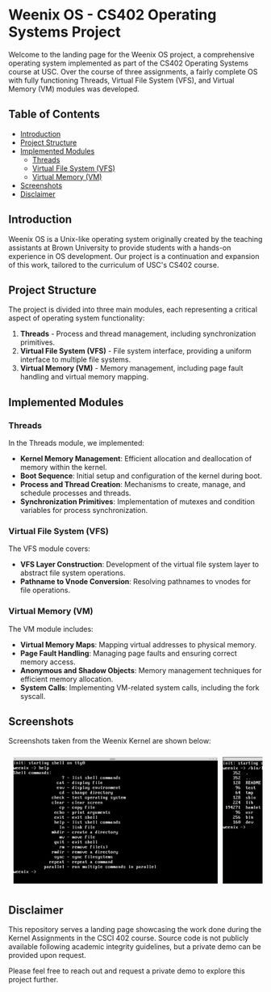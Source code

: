# Weenix OS - CS402 Operating Systems Project

Welcome to the landing page for the Weenix OS project, a comprehensive operating system implemented as part of the CS402 Operating Systems course at USC. Over the course of three assignments, a fairly complete OS with fully functioning Threads, Virtual File System (VFS), and Virtual Memory (VM) modules was developed.

## Table of Contents

- [Introduction](#introduction)
- [Project Structure](#project-structure)
- [Implemented Modules](#implemented-modules)
  - [Threads](#threads)
  - [Virtual File System (VFS)](#virtual-file-system-vfs)
  - [Virtual Memory (VM)](#virtual-memory-vm)
- [Screenshots](#screenshots)
- [Disclaimer](#disclaimer)

## Introduction

Weenix OS is a Unix-like operating system originally created by the teaching assistants at Brown University to provide students with a hands-on experience in OS development. Our project is a continuation and expansion of this work, tailored to the curriculum of USC's CS402 course.

## Project Structure

The project is divided into three main modules, each representing a critical aspect of operating system functionality:

1. **Threads** - Process and thread management, including synchronization primitives.
2. **Virtual File System (VFS)** - File system interface, providing a uniform interface to multiple file systems.
3. **Virtual Memory (VM)** - Memory management, including page fault handling and virtual memory mapping.

## Implemented Modules

### Threads

In the Threads module, we implemented:

- **Kernel Memory Management**: Efficient allocation and deallocation of memory within the kernel.
- **Boot Sequence**: Initial setup and configuration of the kernel during boot.
- **Process and Thread Creation**: Mechanisms to create, manage, and schedule processes and threads.
- **Synchronization Primitives**: Implementation of mutexes and condition variables for process synchronization.

### Virtual File System (VFS)

The VFS module covers:

- **VFS Layer Construction**: Development of the virtual file system layer to abstract file system operations.
- **Pathname to Vnode Conversion**: Resolving pathnames to vnodes for file operations.

### Virtual Memory (VM)

The VM module includes:

- **Virtual Memory Maps**: Mapping virtual addresses to physical memory.
- **Page Fault Handling**: Managing page faults and ensuring correct memory access.
- **Anonymous and Shadow Objects**: Memory management techniques for efficient memory allocation.
- **System Calls**: Implementing VM-related system calls, including the fork syscall.

## Screenshots

Screenshots taken from the Weenix Kernel are shown below:

<div style="display: flex; overflow-x: auto; white-space: nowrap; padding: 10px;">
    <img src="./images/help.png" height="250px" style="margin-right: 10px;" />
    <img src="./images/ls.png" height="250px" style="margin-right: 10px;" />
    <img src="./images/commands.png" height="250px" style="margin-right: 10px;" />
    <img src="./images/checks.png" height="250px" style="margin-right: 10px;" />
    <img src="./images/memtest.png" height="250px" style="margin-right: 10px;" />
    <img src="./images/segfault and forktest.png" height="250px" style="margin-right: 10px;" />
    <img src="./images/vfstest.png" height="250px" style="margin-right: 10px;" />
    <img src="./images/quit.png" height="250px" style="margin-right: 10px;" />
</div>

## Disclaimer

This repository serves a landing page showcasing the work done during the Kernel Assignments in the CSCI 402 course. Source code is not publicly available following academic integrity guidelines, but a private demo can be provided upon request.

Please feel free to reach out and request a private demo to explore this project further.
